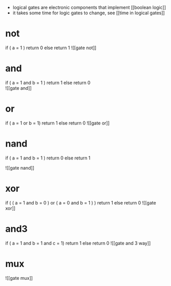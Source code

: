 - logical gates are electronic components that implement [[boolean logic]]
- it takes some time for logic gates to change, see [[time in logical gates]]
# not
if ( a = 1 )
	return 0
else
	return 1
![[gate not]]
# and
if ( a = 1 and b = 1 )
	return 1
else
	return 0	
![[gate and]]
# or
if ( a = 1 or b = 1)
	return 1
else
	return 0
![[gate or]]
# nand
if ( a = 1 and b = 1 )
    return 0
else
	return 1

![[gate nand]]

# xor
if (
	( a = 1 and b = 0 ) or
	( a = 0 and b = 1 )
)
	return 1
else
	return 0
![[gate xor]]
# and3
if ( a = 1 and b = 1 and c = 1)
	return 1
else
	return 0
![[gate and 3 way]]
# mux
![[gate mux]]


